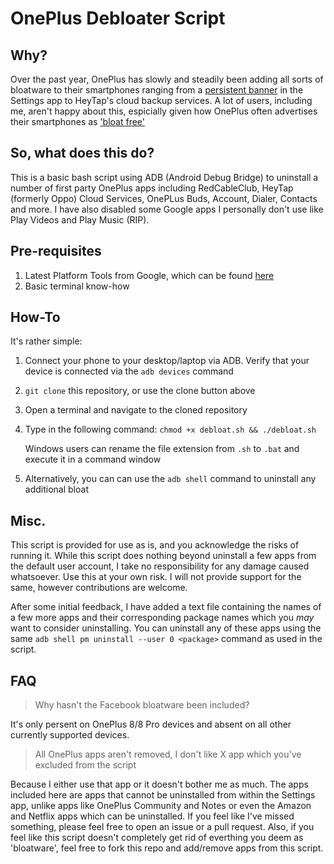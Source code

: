 # OnePlus Debloater Script
## Why?
Over the past year, OnePlus has slowly and steadily been adding all sorts of bloatware to their smartphones ranging from a [persistent banner](https://forums-images.oneplus.net/attachments/1364/1364711-2df454d1218d3cf5bf8ad962263c362b.jpg) in the Settings app to HeyTap's cloud backup services.
A lot of users, including me, aren't happy about this, espicially given how OnePlus often advertises their smartphones as ['bloat free'](https://twitter.com/oneplus_uk/status/1098509256310050816)

## So, what does this do?
This is a basic bash script using ADB (Android Debug Bridge) to uninstall a number of first party OnePlus apps including RedCableClub, HeyTap (formerly Oppo) Cloud Services, OnePLus Buds, Account, Dialer, Contacts and more.
I have also disabled some Google apps I personally don't use like Play Videos and Play Music (RIP).

## Pre-requisites
1. Latest Platform Tools from Google, which can be found [here](https://developer.android.com/studio/releases/platform-tools)
2. Basic terminal know-how

## How-To
It's rather simple:
1. Connect your phone to your desktop/laptop via ADB. Verify that your device is connected via the `adb devices` command
2. `git clone` this repository, or use the clone button above
3. Open a terminal and navigate to the cloned repository
4. Type in the following command:
    `chmod +x debloat.sh && ./debloat.sh`

    Windows users can rename the file extension from `.sh` to `.bat` and execute it in a command window
5. Alternatively, you can can use the `adb shell` command to uninstall any additional bloat  

## Misc.
This script is provided for use as is, and you acknowledge the risks of running it. While this script does nothing beyond uninstall a few apps from the default user account, I take no responsibility for any damage caused whatsoever. Use this at your own risk. I will not provide support for the same, however contributions are welcome. 

After some initial feedback, I have added a text file containing the names of a few more apps and their corresponding package names which you *may* want to consider uninstalling. You can uninstall any of these apps using the same `adb shell pm uninstall --user 0 <package>` command as used in the script.


## FAQ
> Why hasn't the Facebook bloatware been included?

It's only persent on OnePlus 8/8 Pro devices and absent on all other currently supported devices.   

> All OnePlus apps aren't removed, I don't like X app which you've excluded from the script  

Because I either use that app or it doesn't bother me as much. The apps included here are apps that cannot be uninstalled from within the Settings app, unlike apps like OnePlus Community and Notes or even the Amazon and Netflix apps which can be uninstalled. If you feel like I've missed something, please feel free to open an issue or a pull request. Also, if you feel like this script doesn't completely get rid of everthing you deem as 'bloatware', feel free to fork this repo and add/remove apps from this script.

